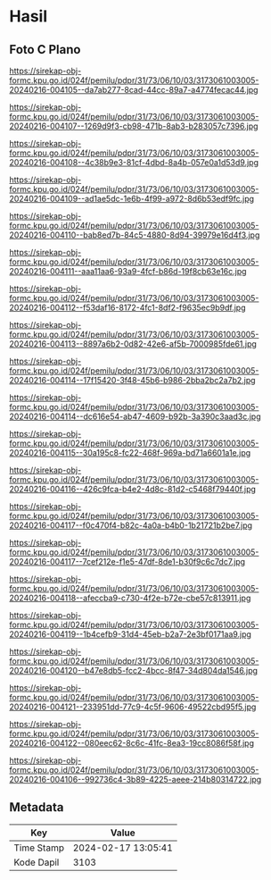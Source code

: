 # Hasil

## Foto C Plano

https://sirekap-obj-formc.kpu.go.id/024f/pemilu/pdpr/31/73/06/10/03/3173061003005-20240216-004105--da7ab277-8cad-44cc-89a7-a4774fecac44.jpg

https://sirekap-obj-formc.kpu.go.id/024f/pemilu/pdpr/31/73/06/10/03/3173061003005-20240216-004107--1269d9f3-cb98-471b-8ab3-b283057c7396.jpg

https://sirekap-obj-formc.kpu.go.id/024f/pemilu/pdpr/31/73/06/10/03/3173061003005-20240216-004108--4c38b9e3-81cf-4dbd-8a4b-057e0a1d53d9.jpg

https://sirekap-obj-formc.kpu.go.id/024f/pemilu/pdpr/31/73/06/10/03/3173061003005-20240216-004109--ad1ae5dc-1e6b-4f99-a972-8d6b53edf9fc.jpg

https://sirekap-obj-formc.kpu.go.id/024f/pemilu/pdpr/31/73/06/10/03/3173061003005-20240216-004110--bab8ed7b-84c5-4880-8d94-39979e16d4f3.jpg

https://sirekap-obj-formc.kpu.go.id/024f/pemilu/pdpr/31/73/06/10/03/3173061003005-20240216-004111--aaa11aa6-93a9-4fcf-b86d-19f8cb63e16c.jpg

https://sirekap-obj-formc.kpu.go.id/024f/pemilu/pdpr/31/73/06/10/03/3173061003005-20240216-004112--f53daf16-8172-4fc1-8df2-f9635ec9b9df.jpg

https://sirekap-obj-formc.kpu.go.id/024f/pemilu/pdpr/31/73/06/10/03/3173061003005-20240216-004113--8897a6b2-0d82-42e6-af5b-7000985fde61.jpg

https://sirekap-obj-formc.kpu.go.id/024f/pemilu/pdpr/31/73/06/10/03/3173061003005-20240216-004114--17f15420-3f48-45b6-b986-2bba2bc2a7b2.jpg

https://sirekap-obj-formc.kpu.go.id/024f/pemilu/pdpr/31/73/06/10/03/3173061003005-20240216-004114--dc616e54-ab47-4609-b92b-3a390c3aad3c.jpg

https://sirekap-obj-formc.kpu.go.id/024f/pemilu/pdpr/31/73/06/10/03/3173061003005-20240216-004115--30a195c8-fc22-468f-969a-bd71a6601a1e.jpg

https://sirekap-obj-formc.kpu.go.id/024f/pemilu/pdpr/31/73/06/10/03/3173061003005-20240216-004116--426c9fca-b4e2-4d8c-81d2-c5468f79440f.jpg

https://sirekap-obj-formc.kpu.go.id/024f/pemilu/pdpr/31/73/06/10/03/3173061003005-20240216-004117--f0c470f4-b82c-4a0a-b4b0-1b21721b2be7.jpg

https://sirekap-obj-formc.kpu.go.id/024f/pemilu/pdpr/31/73/06/10/03/3173061003005-20240216-004117--7cef212e-f1e5-47df-8de1-b30f9c6c7dc7.jpg

https://sirekap-obj-formc.kpu.go.id/024f/pemilu/pdpr/31/73/06/10/03/3173061003005-20240216-004118--afeccba9-c730-4f2e-b72e-cbe57c813911.jpg

https://sirekap-obj-formc.kpu.go.id/024f/pemilu/pdpr/31/73/06/10/03/3173061003005-20240216-004119--1b4cefb9-31d4-45eb-b2a7-2e3bf0171aa9.jpg

https://sirekap-obj-formc.kpu.go.id/024f/pemilu/pdpr/31/73/06/10/03/3173061003005-20240216-004120--b47e8db5-fcc2-4bcc-8f47-34d804da1546.jpg

https://sirekap-obj-formc.kpu.go.id/024f/pemilu/pdpr/31/73/06/10/03/3173061003005-20240216-004121--233951dd-77c9-4c5f-9606-49522cbd95f5.jpg

https://sirekap-obj-formc.kpu.go.id/024f/pemilu/pdpr/31/73/06/10/03/3173061003005-20240216-004122--080eec62-8c6c-41fc-8ea3-19cc8086f58f.jpg

https://sirekap-obj-formc.kpu.go.id/024f/pemilu/pdpr/31/73/06/10/03/3173061003005-20240216-004106--992736c4-3b89-4225-aeee-214b80314722.jpg


## Metadata

| Key        | Value               |
| ---------- | ------------------- |
| Time Stamp | 2024-02-17 13:05:41 |
| Kode Dapil | 3103                |



